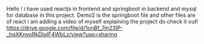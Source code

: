 Hello !
i have used reactjs in frontend and springboot in backend and mysql for database in this project.
Demo2 is the springboot file and other files are of react
i am adding a video of myself explaining the project do check it out!
https://drive.google.com/file/d/1onBf_7m23IP-_hqXKnyoRkDlqIF4WbLz/view?usp=sharing
